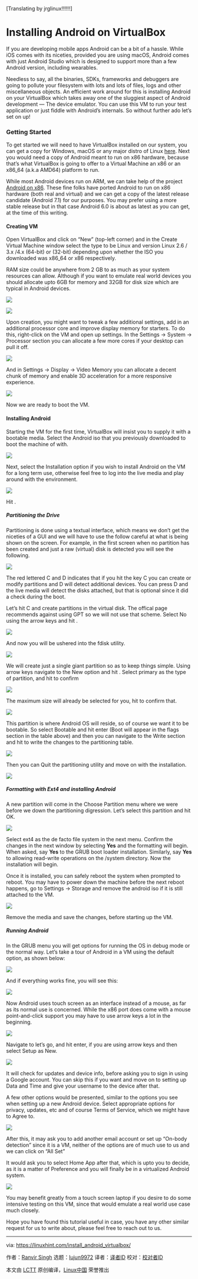 [Translating by jrglinux!!!!!!]

Installing Android on VirtualBox
======
If you are developing mobile apps Android can be a bit of a hassle. While iOS comes with its niceties, provided you are using macOS, Android comes with just Android Studio which is designed to support more than a few Android version, including wearables.

Needless to say, all the binaries, SDKs, frameworks and debuggers are going to pollute your filesystem with lots and lots of files, logs and other miscellaneous objects. An efficient work around for this is installing Android on your VirtualBox which takes away one of the sluggiest aspect of Android development — The device emulator. You can use this VM to run your test application or just fiddle with Android’s internals. So without further ado let’s set on up!

### Getting Started

To get started we will need to have VirtualBox installed on our system, you can get a copy for Windows, macOS or any major distro of Linux [here][1]. Next you would need a copy of Android meant to run on x86 hardware, because that’s what VirtualBox is going to offer to a Virtual Machine an x86 or an x86_64 (a.k.a AMD64) platform to run.

While most Android devices run on ARM, we can take help of the project [Android on x86][2]. These fine folks have ported Android to run on x86 hardware (both real and virtual) and we can get a copy of the latest release candidate (Android 7.1) for our purposes. You may prefer using a more stable release but in that case Android 6.0 is about as latest as you can get, at the time of this writing.

#### Creating VM

Open VirtualBox and click on “New” (top-left corner) and in the Create Virtual Machine window select the type to be Linux and version Linux 2.6 / 3.x /4.x (64-bit) or (32-bit) depending upon whether the ISO you downloaded was x86_64 or x86 respectively.

RAM size could be anywhere from 2 GB to as much as your system resources can allow. Although if you want to emulate real world devices you should allocate upto 6GB for memory and 32GB for disk size which are typical in Android devices.

![][3]

![][4]

Upon creation, you might want to tweak a few additional settings, add in an additional processor core and improve display memory for starters. To do this, right-click on the VM and open up settings. In the Settings → System → Processor section you can allocate a few more cores if your desktop can pull it off.

![][5]

And in Settings → Display → Video Memory you can allocate a decent chunk of memory and enable 3D acceleration for a more responsive experience.

![][6]

Now we are ready to boot the VM.

#### Installing Android

Starting the VM for the first time, VirtualBox will insist you to supply it with a bootable media. Select the Android iso that you previously downloaded to boot the machine of with.

![][7]

Next, select the Installation option if you wish to install Android on the VM for a long term use, otherwise feel free to log into the live media and play around with the environment.

![][8]

Hit <Enter>.

##### Partitioning the Drive

Partitioning is done using a textual interface, which means we don’t get the niceties of a GUI and we will have to use the follow careful at what is being shown on the screen. For example, in the first screen when no partition has been created and just a raw (virtual) disk is detected you will see the following.

![][9]

The red lettered C and D indicates that if you hit the key C you can create or modify partitions and D will detect additional devices. You can press D and the live media will detect the disks attached, but that is optional since it did a check during the boot.

Let’s hit C and create partitions in the virtual disk. The offical page recommends against using GPT so we will not use that scheme. Select No using the arrow keys and hit <Enter>.

![][10]

And now you will be ushered into the fdisk utility.

![][11]

We will create just a single giant partition so as to keep things simple. Using arrow keys navigate to the New option and hit <Enter>. Select primary as the type of partition, and hit <Enter> to confirm

![][12]

The maximum size will already be selected for you, hit <Enter> to confirm that.

![][13]

This partition is where Android OS will reside, so of course we want it to be bootable. So select Bootable and hit enter (Boot will appear in the flags section in the table above) and then you can navigate to the Write section and hit <Enter> to write the changes to the partitioning table.

![][14]

Then you can Quit the partitioning utility and move on with the installation.

![][15]

##### Formatting with Ext4 and installing Android

A new partition will come in the Choose Partition menu where we were before we down the partitioning digression. Let’s select this partition and hit OK.

![][16]

Select ext4 as the de facto file system in the next menu. Confirm the changes in the next window by selecting **Yes** and the formatting will begin. When asked, say **Yes** to the GRUB boot loader installation. Similarly, say **Yes** to allowing read-write operations on the /system directory. Now the installation will begin.

Once it is installed, you can safely reboot the system when prompted to reboot. You may have to power down the machine before the next reboot happens, go to Settings → Storage and remove the android iso if it is still attached to the VM.

![][17]

Remove the media and save the changes, before starting up the VM.

##### Running Android

In the GRUB menu you will get options for running the OS in debug mode or the normal way. Let’s take a tour of Android in a VM using the default option, as shown below:

![][18]

And if everything works fine, you will see this:

![][19]

Now Android uses touch screen as an interface instead of a mouse, as far as its normal use is concerned. While the x86 port does come with a mouse point-and-click support you may have to use arrow keys a lot in the beginning.

![][20]

Navigate to let’s go, and hit enter, if you are using arrow keys and then select Setup as New.

![][21]

It will check for updates and device info, before asking you to sign in using a Google account. You can skip this if you want and move on to setting up Data and Time and give your username to the device after that.

A few other options would be presented, similar to the options you see when setting up a new Android device. Select appropriate options for privacy, updates, etc and of course Terms of Service, which we might have to Agree to.

![][22]

After this, it may ask you to add another email account or set up “On-body detection” since it is a VM, neither of the options are of much use to us and we can click on “All Set”

It would ask you to select Home App after that, which is upto you to decide, as it is a matter of Preference and you will finally be in a virtualized Android system.

![][23]

You may benefit greatly from a touch screen laptop if you desire to do some intensive testing on this VM, since that would emulate a real world use case much closely.

Hope you have found this tutorial useful in case, you have any other similar request for us to write about, please feel free to reach out to us.

--------------------------------------------------------------------------------

via: https://linuxhint.com/install_android_virtualbox/

作者：[Ranvir Singh][a]
选题：[lujun9972](https://github.com/lujun9972)
译者：[译者ID](https://github.com/译者ID)
校对：[校对者ID](https://github.com/校对者ID)

本文由 [LCTT](https://github.com/LCTT/TranslateProject) 原创编译，[Linux中国](https://linux.cn/) 荣誉推出

[a]:https://linuxhint.com/author/sranvir155/
[1]:https://www.virtualbox.org/wiki/Downloads
[2]:http://www.android-x86.org/
[3]:https://linuxhint.com/wp-content/uploads/2018/08/a.png
[4]:https://linuxhint.com/wp-content/uploads/2018/08/a1.png
[5]:https://linuxhint.com/wp-content/uploads/2018/08/a2.png
[6]:https://linuxhint.com/wp-content/uploads/2018/08/a3.png
[7]:https://linuxhint.com/wp-content/uploads/2018/08/a4.png
[8]:https://linuxhint.com/wp-content/uploads/2018/08/a5.png
[9]:https://linuxhint.com/wp-content/uploads/2018/08/a6.png
[10]:https://linuxhint.com/wp-content/uploads/2018/08/a7.png
[11]:https://linuxhint.com/wp-content/uploads/2018/08/a8.png
[12]:https://linuxhint.com/wp-content/uploads/2018/08/a9.png
[13]:https://linuxhint.com/wp-content/uploads/2018/08/a10.png
[14]:https://linuxhint.com/wp-content/uploads/2018/08/a11.png
[15]:https://linuxhint.com/wp-content/uploads/2018/08/a12.png
[16]:https://linuxhint.com/wp-content/uploads/2018/08/a13.png
[17]:https://linuxhint.com/wp-content/uploads/2018/08/a14.png
[18]:https://linuxhint.com/wp-content/uploads/2018/08/a16.png
[19]:https://linuxhint.com/wp-content/uploads/2018/08/a17.png
[20]:https://linuxhint.com/wp-content/uploads/2018/08/a18.png
[21]:https://linuxhint.com/wp-content/uploads/2018/08/a19.png
[22]:https://linuxhint.com/wp-content/uploads/2018/08/a20.png
[23]:https://linuxhint.com/wp-content/uploads/2018/08/a21.png
